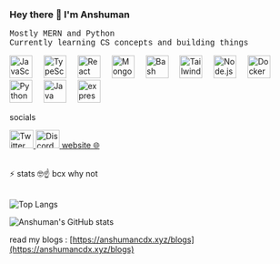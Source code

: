 ### Hey there 👋 I'm Anshuman

<pre style="font-family: 'Courier New', monospace;">
Mostly MERN and Python 
Currently learning CS concepts and building things </pre>

<div align="left">
  <img src="https://cdn.jsdelivr.net/gh/devicons/devicon/icons/javascript/javascript-original.svg" height="40" alt="JavaScript logo" />
  <img width="12" />
  <img src="https://cdn.jsdelivr.net/gh/devicons/devicon/icons/typescript/typescript-original.svg" height="40" alt="TypeScript logo" />
  <img width="12" />
  <img src="https://cdn.jsdelivr.net/gh/devicons/devicon/icons/react/react-original.svg" height="40" alt="React logo" />
  <img width="12" />
  <img src="https://cdn.jsdelivr.net/gh/devicons/devicon/icons/mongodb/mongodb-original.svg" height="40" alt="MongoDB logo" />
  <img width="12" />
  <img src="https://cdn.jsdelivr.net/gh/devicons/devicon/icons/bash/bash-original.svg" height="40" alt="Bash logo" />
  <img width="12" />
  <img src="https://cdn.jsdelivr.net/gh/devicons/devicon/icons/tailwindcss/tailwindcss-original-wordmark.svg" height="40" alt="Tailwind CSS logo" />
  <img width="12" />
  <img src="https://cdn.jsdelivr.net/gh/devicons/devicon/icons/nodejs/nodejs-original.svg" height="40" alt="Node.js logo" />
  <img width="12" />
  <img src="https://cdn.jsdelivr.net/gh/devicons/devicon/icons/docker/docker-original.svg" height="40" alt="Docker logo" />
  <img width="12" />
  <img src="https://cdn.jsdelivr.net/gh/devicons/devicon/icons/python/python-original.svg" height="40" alt="Python logo" />
  <img width="12" />
  <img src="https://cdn.jsdelivr.net/gh/devicons/devicon/icons/java/java-original.svg" height="40" alt="Java logo" />
  <img width="12" />
  <img src="https://cdn.jsdelivr.net/gh/devicons/devicon/icons/express/express-original.svg" height="40" alt="express logo" />
</div>


socials

<div align="left">  <a href="https://x.com/anshumancdx" target="_blank"> <img src="https://raw.githubusercontent.com/maurodesouza/profile-readme-generator/master/src/assets/icons/social/twitter/default.svg" width="42" height="32" alt="Twitter logo" /> </a> <a href="https://discord.com/users/thelazymonkee" target="_blank"> <img src="https://raw.githubusercontent.com/maurodesouza/profile-readme-generator/master/src/assets/icons/social/discord/default.svg" width="42" height="32" alt="Discord logo" /> </a> <a href="https://anshumancdx.xyz" target="_blank">  <a href="anshumancdx.xyz" target="_blank"> website 🌐 </a></div>





###
<img height="8" />

<summary>⚡️ stats 🤓☝️ bcx why not  </summary>
<br />

![Top Langs](https://github-readme-stats.vercel.app/api/top-langs/?username=anshumancodes&layout=compact&hide=css,html) 

![Anshuman's GitHub stats](https://github-readme-stats.vercel.app/api?username=anshumancodes&count_private=true&show_icons=true&theme=onedark)


read my blogs : [https://anshumancdx.xyz/blogs](https://anshumancdx.xyz/blogs)
